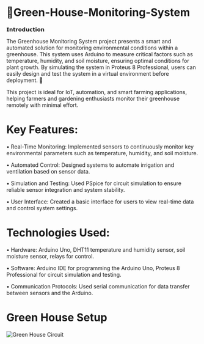 # 🌿Green-House-Monitoring-System

𝗜𝗻𝘁𝗿𝗼𝗱𝘂𝗰𝘁𝗶𝗼𝗻

The Greenhouse Monitoring System project presents a smart and automated solution for monitoring environmental conditions within a greenhouse. This system uses Arduino to measure critical factors such as temperature, humidity, and soil moisture, ensuring optimal conditions for plant growth. By simulating the system in Proteus 8 Professional, users can easily design and test the system in a virtual environment before deployment. 🌱

This project is ideal for IoT, automation, and smart farming applications, helping farmers and gardening enthusiasts monitor their greenhouse remotely with minimal effort.

# Key Features:
• Real-Time Monitoring: Implemented sensors to continuously monitor key environmental parameters such as temperature, humidity, and soil moisture.

• Automated Control: Designed systems to automate irrigation and ventilation based on sensor data.

• Simulation and Testing: Used PSpice for circuit simulation to ensure reliable sensor integration and system stability.

• User Interface: Created a basic interface for users to view real-time data and control system settings.

 # Technologies Used:
• Hardware: Arduino Uno, DHT11 temperature and humidity sensor, soil moisture sensor, relays for control.

• Software: Arduino IDE for programming the Arduino Uno, Proteus 8 Professional for circuit simulation and testing.

• Communication Protocols: Used serial communication for data transfer between sensors and the Arduino.

# Green House  Setup
![Green House Circuit](https://github.com/user-attachments/assets/6c9e453d-3003-4c1a-bb94-ed880861afc4)
